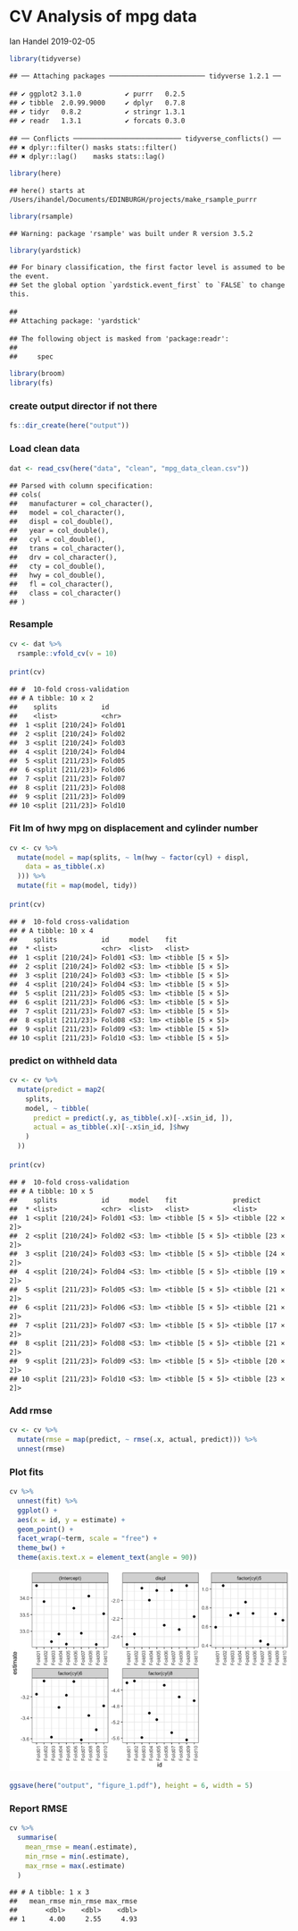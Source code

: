 CV Analysis of mpg data
================
Ian Handel
2019-02-05

``` r
library(tidyverse)
```

    ## ── Attaching packages ──────────────────────── tidyverse 1.2.1 ──

    ## ✔ ggplot2 3.1.0           ✔ purrr   0.2.5      
    ## ✔ tibble  2.0.99.9000     ✔ dplyr   0.7.8      
    ## ✔ tidyr   0.8.2           ✔ stringr 1.3.1      
    ## ✔ readr   1.3.1           ✔ forcats 0.3.0

    ## ── Conflicts ─────────────────────────── tidyverse_conflicts() ──
    ## ✖ dplyr::filter() masks stats::filter()
    ## ✖ dplyr::lag()    masks stats::lag()

``` r
library(here)
```

    ## here() starts at /Users/ihandel/Documents/EDINBURGH/projects/make_rsample_purrr

``` r
library(rsample)
```

    ## Warning: package 'rsample' was built under R version 3.5.2

``` r
library(yardstick)
```

    ## For binary classification, the first factor level is assumed to be the event.
    ## Set the global option `yardstick.event_first` to `FALSE` to change this.

    ## 
    ## Attaching package: 'yardstick'

    ## The following object is masked from 'package:readr':
    ## 
    ##     spec

``` r
library(broom)
library(fs)
```

### create output director if not there

``` r
fs::dir_create(here("output"))
```

### Load clean data

``` r
dat <- read_csv(here("data", "clean", "mpg_data_clean.csv"))
```

    ## Parsed with column specification:
    ## cols(
    ##   manufacturer = col_character(),
    ##   model = col_character(),
    ##   displ = col_double(),
    ##   year = col_double(),
    ##   cyl = col_double(),
    ##   trans = col_character(),
    ##   drv = col_character(),
    ##   cty = col_double(),
    ##   hwy = col_double(),
    ##   fl = col_character(),
    ##   class = col_character()
    ## )

### Resample

``` r
cv <- dat %>%
  rsample::vfold_cv(v = 10)

print(cv)
```

    ## #  10-fold cross-validation 
    ## # A tibble: 10 x 2
    ##    splits           id    
    ##    <list>           <chr> 
    ##  1 <split [210/24]> Fold01
    ##  2 <split [210/24]> Fold02
    ##  3 <split [210/24]> Fold03
    ##  4 <split [210/24]> Fold04
    ##  5 <split [211/23]> Fold05
    ##  6 <split [211/23]> Fold06
    ##  7 <split [211/23]> Fold07
    ##  8 <split [211/23]> Fold08
    ##  9 <split [211/23]> Fold09
    ## 10 <split [211/23]> Fold10

### Fit lm of hwy mpg on displacement and cylinder number

``` r
cv <- cv %>%
  mutate(model = map(splits, ~ lm(hwy ~ factor(cyl) + displ,
    data = as_tibble(.x)
  ))) %>%
  mutate(fit = map(model, tidy))

print(cv)
```

    ## #  10-fold cross-validation 
    ## # A tibble: 10 x 4
    ##    splits           id     model    fit             
    ##  * <list>           <chr>  <list>   <list>          
    ##  1 <split [210/24]> Fold01 <S3: lm> <tibble [5 × 5]>
    ##  2 <split [210/24]> Fold02 <S3: lm> <tibble [5 × 5]>
    ##  3 <split [210/24]> Fold03 <S3: lm> <tibble [5 × 5]>
    ##  4 <split [210/24]> Fold04 <S3: lm> <tibble [5 × 5]>
    ##  5 <split [211/23]> Fold05 <S3: lm> <tibble [5 × 5]>
    ##  6 <split [211/23]> Fold06 <S3: lm> <tibble [5 × 5]>
    ##  7 <split [211/23]> Fold07 <S3: lm> <tibble [5 × 5]>
    ##  8 <split [211/23]> Fold08 <S3: lm> <tibble [5 × 5]>
    ##  9 <split [211/23]> Fold09 <S3: lm> <tibble [5 × 5]>
    ## 10 <split [211/23]> Fold10 <S3: lm> <tibble [5 × 5]>

### predict on withheld data

``` r
cv <- cv %>%
  mutate(predict = map2(
    splits,
    model, ~ tibble(
      predict = predict(.y, as_tibble(.x)[-.x$in_id, ]),
      actual = as_tibble(.x)[-.x$in_id, ]$hwy
    )
  ))

print(cv)
```

    ## #  10-fold cross-validation 
    ## # A tibble: 10 x 5
    ##    splits           id     model    fit              predict          
    ##  * <list>           <chr>  <list>   <list>           <list>           
    ##  1 <split [210/24]> Fold01 <S3: lm> <tibble [5 × 5]> <tibble [22 × 2]>
    ##  2 <split [210/24]> Fold02 <S3: lm> <tibble [5 × 5]> <tibble [23 × 2]>
    ##  3 <split [210/24]> Fold03 <S3: lm> <tibble [5 × 5]> <tibble [24 × 2]>
    ##  4 <split [210/24]> Fold04 <S3: lm> <tibble [5 × 5]> <tibble [19 × 2]>
    ##  5 <split [211/23]> Fold05 <S3: lm> <tibble [5 × 5]> <tibble [21 × 2]>
    ##  6 <split [211/23]> Fold06 <S3: lm> <tibble [5 × 5]> <tibble [21 × 2]>
    ##  7 <split [211/23]> Fold07 <S3: lm> <tibble [5 × 5]> <tibble [17 × 2]>
    ##  8 <split [211/23]> Fold08 <S3: lm> <tibble [5 × 5]> <tibble [21 × 2]>
    ##  9 <split [211/23]> Fold09 <S3: lm> <tibble [5 × 5]> <tibble [20 × 2]>
    ## 10 <split [211/23]> Fold10 <S3: lm> <tibble [5 × 5]> <tibble [23 × 2]>

### Add rmse

``` r
cv <- cv %>%
  mutate(rmse = map(predict, ~ rmse(.x, actual, predict))) %>%
  unnest(rmse)
```

### Plot fits

``` r
cv %>%
  unnest(fit) %>%
  ggplot() +
  aes(x = id, y = estimate) +
  geom_point() +
  facet_wrap(~term, scale = "free") +
  theme_bw() +
  theme(axis.text.x = element_text(angle = 90))
```

![](02_analyse_files/figure-markdown_github/unnamed-chunk-8-1.png)

``` r
ggsave(here("output", "figure_1.pdf"), height = 6, width = 5)
```

### Report RMSE

``` r
cv %>%
  summarise(
    mean_rmse = mean(.estimate),
    min_rmse = min(.estimate),
    max_rmse = max(.estimate)
  )
```

    ## # A tibble: 1 x 3
    ##   mean_rmse min_rmse max_rmse
    ##       <dbl>    <dbl>    <dbl>
    ## 1      4.00     2.55     4.93
